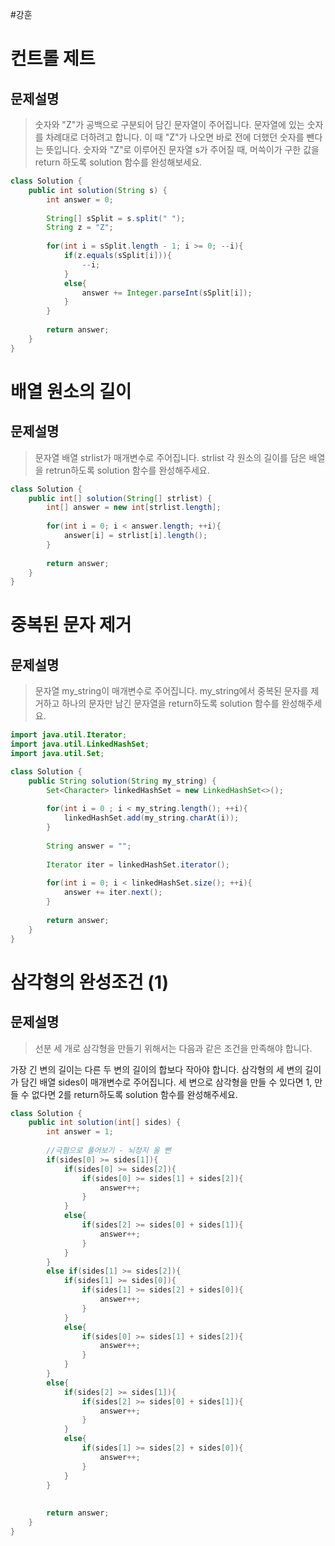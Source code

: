 #강훈

# 컨트롤 제트

## 문제설명
> 숫자와 "Z"가 공백으로 구분되어 담긴 문자열이 주어집니다. 문자열에 있는 숫자를 차례대로 더하려고 합니다. 이 때 "Z"가 나오면 바로 전에 더했던 숫자를 뺀다는 뜻입니다. 숫자와 "Z"로 이루어진 문자열 s가 주어질 때, 머쓱이가 구한 값을 return 하도록 solution 함수를 완성해보세요.

```java
class Solution {
    public int solution(String s) {
        int answer = 0;
        
        String[] sSplit = s.split(" ");
        String z = "Z";
        
        for(int i = sSplit.length - 1; i >= 0; --i){
            if(z.equals(sSplit[i])){
                --i;
            }
            else{
                answer += Integer.parseInt(sSplit[i]);
            }
        }
        
        return answer;
    }
}
```

# 배열 원소의 길이

## 문제설명
> 문자열 배열 strlist가 매개변수로 주어집니다. strlist 각 원소의 길이를 담은 배열을 retrun하도록 solution 함수를 완성해주세요.

```java
class Solution {
    public int[] solution(String[] strlist) {
        int[] answer = new int[strlist.length];
        
        for(int i = 0; i < answer.length; ++i){
            answer[i] = strlist[i].length();
        }
        
        return answer;
    }
}
```

# 중복된 문자 제거

## 문제설명
> 문자열 my_string이 매개변수로 주어집니다. my_string에서 중복된 문자를 제거하고 하나의 문자만 남긴 문자열을 return하도록 solution 함수를 완성해주세요.

```java
import java.util.Iterator;
import java.util.LinkedHashSet;
import java.util.Set;

class Solution {
    public String solution(String my_string) {
        Set<Character> linkedHashSet = new LinkedHashSet<>();
        
        for(int i = 0 ; i < my_string.length(); ++i){
            linkedHashSet.add(my_string.charAt(i));
        }
        
        String answer = "";
        
        Iterator iter = linkedHashSet.iterator();
        
        for(int i = 0; i < linkedHashSet.size(); ++i){
            answer += iter.next();
        }
        
        return answer;
    }
}
```

# 삼각형의 완성조건 (1)

## 문제설명
> 선분 세 개로 삼각형을 만들기 위해서는 다음과 같은 조건을 만족해야 합니다.

가장 긴 변의 길이는 다른 두 변의 길이의 합보다 작아야 합니다.
삼각형의 세 변의 길이가 담긴 배열 sides이 매개변수로 주어집니다. 세 변으로 삼각형을 만들 수 있다면 1, 만들 수 없다면 2를 return하도록 solution 함수를 완성해주세요.

```java
class Solution {
    public int solution(int[] sides) {
        int answer = 1;
        
        //극혐으로 풀어보기 - 뇌정지 올 뻔
        if(sides[0] >= sides[1]){
            if(sides[0] >= sides[2]){
                if(sides[0] >= sides[1] + sides[2]){
                    answer++;
                }
            }
            else{
                if(sides[2] >= sides[0] + sides[1]){
                    answer++;
                }
            }
        }
        else if(sides[1] >= sides[2]){
            if(sides[1] >= sides[0]){
                if(sides[1] >= sides[2] + sides[0]){
                    answer++;
                }
            }
            else{
                if(sides[0] >= sides[1] + sides[2]){
                    answer++;
                }
            }
        }
        else{
            if(sides[2] >= sides[1]){
                if(sides[2] >= sides[0] + sides[1]){
                    answer++;
                }
            }
            else{
                if(sides[1] >= sides[2] + sides[0]){
                    answer++;
                }
            }
        }
        
        
        return answer;
    }
}
```
